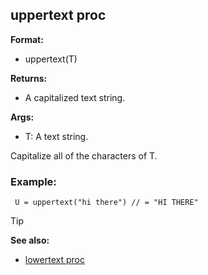 ## uppertext proc

**Format:**
+   uppertext(T)

**Returns:**
+   A capitalized text string.

**Args:**
+   T: A text string.


Capitalize all of the characters of T.
### Example:

```dm
 U = uppertext("hi there") // = "HI THERE" 
```


> [!TIP] 
> **See also:**
> +   [lowertext proc](/ref/proc/lowertext.md) 